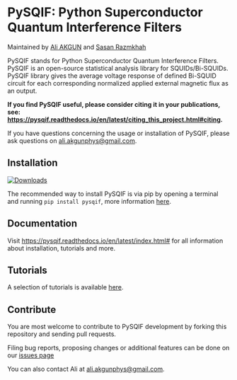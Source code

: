 PySQIF: Python Superconductor Quantum Interference Filters
==============================================

Maintained by [Ali AKGUN](https://github.com/aakgn) and [Sasan Razmkhah](https://github.com/SasanRazm)

PySQIF stands for Python Superconductor Quantum Interference Filters. PySQIF is an open-source statistical analysis library for SQUIDs/Bi-SQUIDs. PySQIF library gives the average voltage response of defined Bi-SQUID circuit for each corresponding normalized applied external magnetic flux as an output.

**If you find PySQIF useful, please consider citing it in your publications, see: https://pysqif.readthedocs.io/en/latest/citing_this_project.html#citing.**

If you have questions concerning the usage or installation of PySQIF, please ask questions on ali.akgunphys@gmail.com.

Installation
------------

[![Downloads](https://pypi.org/project/PySQIF/)](https://pypi.org/project/PySQIF/)

The recommended way to install PySQIF is via pip by opening a terminal and running ``pip install pysqif``, more information [here](https://pysqif.readthedocs.io/en/latest/installation.html).

Documentation
------------------

Visit https://pysqif.readthedocs.io/en/latest/index.html# for all information about installation, tutorials and more.

Tutorials
---------

A selection of tutorials is available [here](https://pysqif.readthedocs.io/en/latest/tutorials.html).


Contribute
----------

You are most welcome to contribute to PySQIF development by forking this
repository and sending pull requests.

Filing bug reports, proposing changes or additional features can be done on our
[issues page](https://github.com/aakgn/PySQIF/issues)

You can also contact Ali  at ali.akgunphys@gmail.com.
